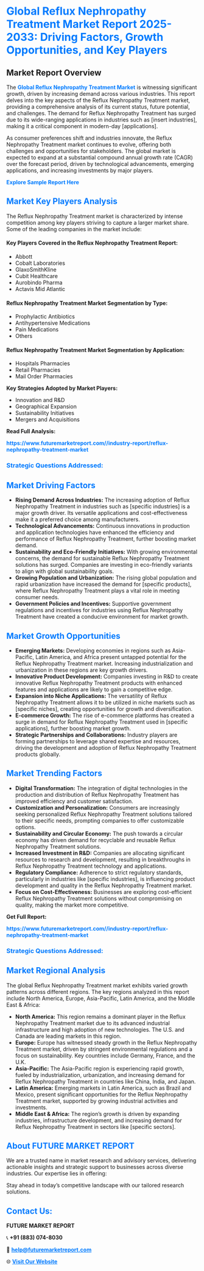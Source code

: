 <h1 style="color: #007BFF;">Global Reflux Nephropathy Treatment Market Report 2025-2033: Driving Factors, Growth Opportunities, and Key Players</h1>

<section id="overview">
<h2>Market Report Overview</h2>
<p>The <a href="https://www.futuremarketreport.com//industry-report/reflux-nephropathy-treatment-market" style="color: #007BFF; text-decoration: none;"><strong>Global Reflux Nephropathy Treatment Market</strong></a> is witnessing significant growth, driven by increasing demand across various industries. This report delves into the key aspects of the Reflux Nephropathy Treatment market, providing a comprehensive analysis of its current status, future potential, and challenges. The demand for Reflux Nephropathy Treatment has surged due to its wide-ranging applications in industries such as [insert industries], making it a critical component in modern-day [applications].</p>
<p>As consumer preferences shift and industries innovate, the Reflux Nephropathy Treatment market continues to evolve, offering both challenges and opportunities for stakeholders. The global market is expected to expand at a substantial compound annual growth rate (CAGR) over the forecast period, driven by technological advancements, emerging applications, and increasing investments by major players.</p>
</section>

<section id="overview">
<p><a href="https://www.futuremarketreport.com//request-sample/reportId=77270" style="color: #007BFF; text-decoration: none;"><strong>Explore Sample Report Here</strong></a></p>
</section>

<section id="key-players">
<h2 style="color: #007BFF;">Market Key Players Analysis</h2>
<p>The Reflux Nephropathy Treatment market is characterized by intense competition among key players striving to capture a larger market share. Some of the leading companies in the market include:</p>
<h4>Key Players Covered in the Reflux Nephropathy Treatment Report:</h4>
<ul><li>Abbott</li><li>Cobalt Laboratories</li><li>GlaxoSmithKline</li><li>Cubit Healthcare</li><li>Aurobindo Pharma</li><li>Actavis Mid Atlantic</li></ul>
<h4>Reflux Nephropathy Treatment Market Segmentation by Type:</h4>
<ul><li>Prophylactic Antibiotics</li><li>Antihypertensive Medications</li><li>Pain Medications</li><li>Others</li></ul>

<h4>Reflux Nephropathy Treatment Market Segmentation by Application:</h4>
<ul><li>Hospitals Pharmacies</li><li>Retail Pharmacies</li><li>Mail Order Pharmacies</li></ul>
<p><strong>Key Strategies Adopted by Market Players:</strong></p>
<ul>
<li>Innovation and R&D</li>
<li>Geographical Expansion</li>
<li>Sustainability Initiatives</li>
<li>Mergers and Acquisitions</li>
</ul>
</section>

<section>
<p><strong>Read Full Analysis: </strong></p><a href="https://www.futuremarketreport.com//industry-report/reflux-nephropathy-treatment-market" style="color: #007BFF; text-decoration: none;"><strong>https://www.futuremarketreport.com//industry-report/reflux-nephropathy-treatment-market</strong></a>
<h3 style="color: #007BFF;">Strategic Questions Addressed:</h3>
</section>

<section id="driving-factors">
<h2 style="color: #007BFF;">Market Driving Factors</h2>
<ul>
<li><strong>Rising Demand Across Industries:</strong> The increasing adoption of Reflux Nephropathy Treatment in industries such as [specific industries] is a major growth driver. Its versatile applications and cost-effectiveness make it a preferred choice among manufacturers.</li>
<li><strong>Technological Advancements:</strong> Continuous innovations in production and application technologies have enhanced the efficiency and performance of Reflux Nephropathy Treatment, further boosting market demand.</li>
<li><strong>Sustainability and Eco-Friendly Initiatives:</strong> With growing environmental concerns, the demand for sustainable Reflux Nephropathy Treatment solutions has surged. Companies are investing in eco-friendly variants to align with global sustainability goals.</li>
<li><strong>Growing Population and Urbanization:</strong> The rising global population and rapid urbanization have increased the demand for [specific products], where Reflux Nephropathy Treatment plays a vital role in meeting consumer needs.</li>
<li><strong>Government Policies and Incentives:</strong> Supportive government regulations and incentives for industries using Reflux Nephropathy Treatment have created a conducive environment for market growth.</li>
</ul>
</section>

<section id="growth-opportunities">
<h2 style="color: #007BFF;">Market Growth Opportunities</h2>
<ul>
<li><strong>Emerging Markets:</strong> Developing economies in regions such as Asia-Pacific, Latin America, and Africa present untapped potential for the Reflux Nephropathy Treatment market. Increasing industrialization and urbanization in these regions are key growth drivers.</li>
<li><strong>Innovative Product Development:</strong> Companies investing in R&D to create innovative Reflux Nephropathy Treatment products with enhanced features and applications are likely to gain a competitive edge.</li>
<li><strong>Expansion into Niche Applications:</strong> The versatility of Reflux Nephropathy Treatment allows it to be utilized in niche markets such as [specific niches], creating opportunities for growth and diversification.</li>
<li><strong>E-commerce Growth:</strong> The rise of e-commerce platforms has created a surge in demand for Reflux Nephropathy Treatment used in [specific applications], further boosting market growth.</li>
<li><strong>Strategic Partnerships and Collaborations:</strong> Industry players are forming partnerships to leverage shared expertise and resources, driving the development and adoption of Reflux Nephropathy Treatment products globally.</li>
</ul>
</section>

<section id="trending-factors">
<h2 style="color: #007BFF;">Market Trending Factors</h2>
<ul>
<li><strong>Digital Transformation:</strong> The integration of digital technologies in the production and distribution of Reflux Nephropathy Treatment has improved efficiency and customer satisfaction.</li>
<li><strong>Customization and Personalization:</strong> Consumers are increasingly seeking personalized Reflux Nephropathy Treatment solutions tailored to their specific needs, prompting companies to offer customizable options.</li>
<li><strong>Sustainability and Circular Economy:</strong> The push towards a circular economy has driven demand for recyclable and reusable Reflux Nephropathy Treatment solutions.</li>
<li><strong>Increased Investment in R&D:</strong> Companies are allocating significant resources to research and development, resulting in breakthroughs in Reflux Nephropathy Treatment technology and applications.</li>
<li><strong>Regulatory Compliance:</strong> Adherence to strict regulatory standards, particularly in industries like [specific industries], is influencing product development and quality in the Reflux Nephropathy Treatment market.</li>
<li><strong>Focus on Cost-Effectiveness:</strong> Businesses are exploring cost-efficient Reflux Nephropathy Treatment solutions without compromising on quality, making the market more competitive.</li>
</ul>
</section>

<section>
<p><strong>Get Full Report: </strong></p><a href="https://www.futuremarketreport.com//industry-report/reflux-nephropathy-treatment-market" style="color: #007BFF; text-decoration: none;"><strong>https://www.futuremarketreport.com//industry-report/reflux-nephropathy-treatment-market</strong></a>
<h3 style="color: #007BFF;">Strategic Questions Addressed:</h3>
</section>


<section id="regional-analysis">
<h2 style="color: #007BFF;">Market Regional Analysis</h2>
<p>The global Reflux Nephropathy Treatment market exhibits varied growth patterns across different regions. The key regions analyzed in this report include North America, Europe, Asia-Pacific, Latin America, and the Middle East & Africa:</p>
<ul>
<li><strong>North America:</strong> This region remains a dominant player in the Reflux Nephropathy Treatment market due to its advanced industrial infrastructure and high adoption of new technologies. The U.S. and Canada are leading markets in this region.</li>
<li><strong>Europe:</strong> Europe has witnessed steady growth in the Reflux Nephropathy Treatment market, driven by stringent environmental regulations and a focus on sustainability. Key countries include Germany, France, and the U.K.</li>
<li><strong>Asia-Pacific:</strong> The Asia-Pacific region is experiencing rapid growth, fueled by industrialization, urbanization, and increasing demand for Reflux Nephropathy Treatment in countries like China, India, and Japan.</li>
<li><strong>Latin America:</strong> Emerging markets in Latin America, such as Brazil and Mexico, present significant opportunities for the Reflux Nephropathy Treatment market, supported by growing industrial activities and investments.</li>
<li><strong>Middle East & Africa:</strong> The region’s growth is driven by expanding industries, infrastructure development, and increasing demand for Reflux Nephropathy Treatment in sectors like [specific sectors].</li>
</ul>
</section>

<footer>
<h2 style="color: #007BFF;">About FUTURE MARKET REPORT</h2>
<p>We are a trusted name in market research and advisory services, delivering actionable insights and strategic support to businesses across diverse industries. Our expertise lies in offering:</p>

<p>Stay ahead in today’s competitive landscape with our tailored research solutions.</p>

<h2 style="color: #007BFF;">Contact Us:</h2>
<p><strong>FUTURE MARKET REPORT</strong></p>
<p>📞 <strong>+91 (883) 074-8030</strong></p>
<p>📧 <strong><a href="mailto:help@futuremarketreport.com" style="color: #007BFF;">help@futuremarketreport.com</a></strong></p>
<p>🌐 <strong><a href="https://www.futuremarketreport.com/" style="color: #007BFF;">Visit Our Website</a></strong></p>
</footer>